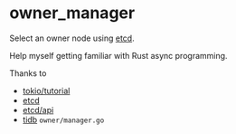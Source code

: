 # owner_manager

Select an owner node using [etcd](https://github.com/etcd-io/etcd).

Help myself getting familiar with Rust async programming.

Thanks to

* [tokio/tutorial](https://tokio.rs/tokio/tutorial/select)
* [etcd](https://github.com/etcd-io/etcd)
* [etcd/api](https://etcd.io/docs/v3.3/dev-guide/api_concurrency_reference_v3/)
* [tidb](https://github.com/pingcap/tidb) `owner/manager.go`
